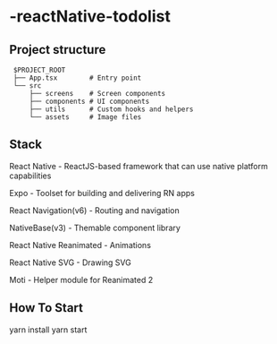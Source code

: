 # -reactNative-todolist
## Project structure
 
     $PROJECT_ROOT
     ├── App.tsx        # Entry point
     └── src
         ├── screens    # Screen components
         ├── components # UI components
         ├── utils      # Custom hooks and helpers
         └── assets     # Image files

## Stack

React Native - ReactJS-based framework that can use native platform capabilities

Expo - Toolset for building and delivering RN apps

React Navigation(v6) - Routing and navigation

NativeBase(v3) - Themable component library

React Native Reanimated - Animations

React Native SVG - Drawing SVG

Moti - Helper module for Reanimated 2


## How To Start

  yarn install 
  yarn start
